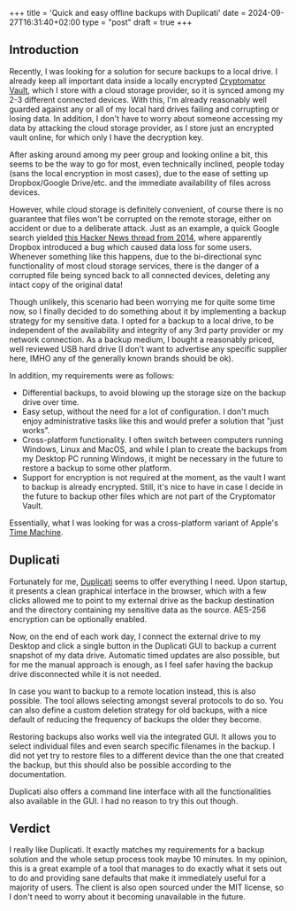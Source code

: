 +++
title = 'Quick and easy offline backups with Duplicati'
date = 2024-09-27T16:31:40+02:00
type = "post"
draft = true
+++

## Introduction

Recently, I was looking for a solution for secure backups to a local drive. I already keep all important data inside a locally encrypted [Cryptomator Vault](https://cryptomator.org), which I store with a cloud storage provider, so it is synced among my 2-3 different connected devices. With this, I'm already reasonably well guarded against any or all of my local hard drives failing and corrupting or losing data. In addition, I don't have to worry about someone accessing my data by attacking the cloud storage provider, as I store just an encrypted vault online, for which only I have the decryption key.

After asking around among my peer group and looking online a bit, this seems to be the way to go for most, even technically inclined, people today (sans the local encryption in most cases), due to the ease of setting up Dropbox/Google Drive/etc. and the immediate availability of files across devices.

However, while cloud storage is definitely convenient, of course there is no guarantee that files won't be corrupted on the remote storage, either on accident or due to a deliberate attack. Just as an example, a quick Google search yielded [this Hacker News thread from 2014](https://news.ycombinator.com/item?id=8440985), where apparently Dropbox introduced a bug which caused data loss for some users. Whenever something like this happens, due to the bi-directional sync functionality of most cloud storage services, there is the danger of a corrupted file being synced back to all connected devices, deleting any intact copy of the original data!

Though unlikely, this scenario had been worrying me for quite some time now, so I finally decided to do something about it by implementing a backup strategy for my sensitive data. I opted for a backup to a local drive, to be independent of the availability and integrity of any 3rd party provider or my network connection. As a backup medium, I bought a reasonably priced, well reviewed USB hard drive (I don't want to advertise any specific supplier here, IMHO any of the generally known brands should be ok).

In addition, my requirements were as follows:

* Differential backups, to avoid blowing up the storage size on the backup drive over time.
* Easy setup, without the need for a lot of configuration. I don't much enjoy administrative tasks like this and would prefer a solution that "just works".
* Cross-platform functionality. I often switch between computers running Windows, Linux and MacOS, and while I plan to create the backups from my Desktop PC running Windows, it might be necessary in the future to restore a backup to some other platform.
* Support for encryption is not required at the moment, as the vault I want to backup is already encrypted. Still, it's nice to have in case I decide in the future to backup other files which are not part of the Cryptomator Vault.

Essentially, what I was looking for was a cross-platform variant of Apple's [Time Machine](https://support.apple.com/en-us/104984).

## Duplicati

Fortunately for me, [Duplicati](https://duplicati.com/download) seems to offer everything I need. Upon startup, it presents a clean graphical interface in the browser, which with a few clicks allowed me to point to my external drive as the backup destination and the directory containing my sensitive data as the source. AES-256 encryption can be optionally enabled.

Now, on the end of each work day, I connect the external drive to my Desktop and click a single button in the Duplicati GUI to backup a current snapshot of my data drive. Automatic timed updates are also possible, but for me the manual approach is enough, as I feel safer having the backup drive disconnected while it is not needed.

In case you want to backup to a remote location instead, this is also possible. The tool allows selecting amongst several protocols to do so. You can also define a custom deletion strategy for old backups, with a nice default of reducing the frequency of backups the older they become.

Restoring backups also works well via the integrated GUI. It allows you to select individual files and even search specific filenames in the backup. I did not yet try to restore files to a different device than the one that created the backup, but this should also be possible according to the documentation.

Duplicati also offers a command line interface with all the functionalities also available in the GUI. I had no reason to try this out though.

## Verdict

I really like Duplicati. It exactly matches my requirements for a backup solution and the whole setup process took maybe 10 minutes. In my opinion, this is a great example of a tool that manages to do exactly what it sets out to do and providing sane defaults that make it immediately useful for a majority of users. The client is also open sourced under the MIT license, so I don't need to worry about it becoming unavailable in the future.